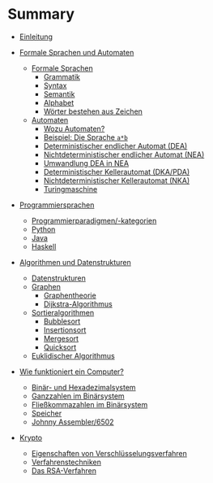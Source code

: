 # Summary
- [Einleitung](./einleitung.md)

- [Formale Sprachen und Automaten](fsa/README.md)
    - [Formale Sprachen](fsa/fs/README.md)
        - [Grammatik](fsa/fs/grammatik.md)
        - [Syntax](fsa/fs/syntax.md)
        - [Semantik](fsa/fs/semantik.md)
        - [Alphabet](fsa/fs/alphabet.md)
        - [Wörter bestehen aus Zeichen](fsa/fs/wz.md)
    - [Automaten](fsa/aut/README.md)
        - [Wozu Automaten?](fsa/aut/wozu.md)
        - [Beispiel: Die Sprache `a*b`](fsa/aut/asternb.md)
        - [Deterministischer endlicher Automat (DEA)](fsa/aut/dea.md)
        - [Nichtdeterministischer endlicher Automat (NEA)](fsa/aut/nea.md)
        - [Umwandlung DEA in NEA](fsa/aut/umwandlung.md)
        - [Deterministischer Kellerautomat (DKA/PDA)](fsa/aut/dka.md)
        - [Nichtdeterministischer Kellerautomat (NKA)](fsa/aut/nka.md)
        - [Turingmaschine](fsa/aut/tm.md)
- [Programmiersprachen](ps/README.md)
    - [Programmierparadigmen/-kategorien]()
    - [Python]()
    - [Java]()
    - [Haskell]()
- [Algorithmen und Datenstrukturen]()
    - [Datenstrukturen]()
    - [Graphen]()
        - [Graphentheorie]()
        - [Dijkstra-Algorithmus]()
    - [Sortieralgorithmen]()
        - [Bubblesort]()
        - [Insertionsort]()
        - [Mergesort]()
        - [Quicksort]()
    - [Euklidischer Algorithmus](algo/euklid.md)
- [Wie funktioniert ein Computer?]()
    - [Binär- und Hexadezimalsystem]()
    - [Ganzzahlen im Binärsystem]()
    - [Fließkommazahlen im Binärsystem]()
    - [Speicher]()
    - [Johnny Assembler/6502]()
- [Krypto](krypt/README.md)
    - [Eigenschaften von Verschlüsselungsverfahren](krypt/eigenschaften.md)
    - [Verfahrenstechniken](krypt/verfahren.md)
    - [Das RSA-Verfahren](krypt/rsa.md)
